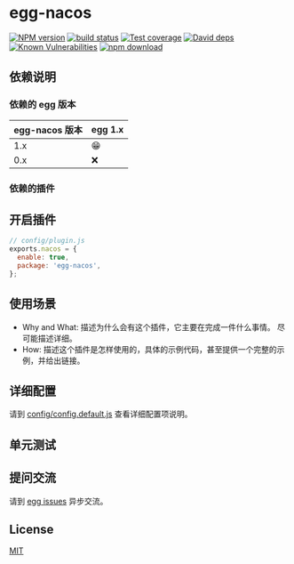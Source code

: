 # egg-nacos

[![NPM version][npm-image]][npm-url]
[![build status][travis-image]][travis-url]
[![Test coverage][codecov-image]][codecov-url]
[![David deps][david-image]][david-url]
[![Known Vulnerabilities][snyk-image]][snyk-url]
[![npm download][download-image]][download-url]

[npm-image]: https://img.shields.io/npm/v/egg-nacos.svg?style=flat-square
[npm-url]: https://npmjs.org/package/egg-nacos
[travis-image]: https://img.shields.io/travis/eggjs/egg-nacos.svg?style=flat-square
[travis-url]: https://travis-ci.org/eggjs/egg-nacos
[codecov-image]: https://img.shields.io/codecov/c/github/eggjs/egg-nacos.svg?style=flat-square
[codecov-url]: https://codecov.io/github/eggjs/egg-nacos?branch=master
[david-image]: https://img.shields.io/david/eggjs/egg-nacos.svg?style=flat-square
[david-url]: https://david-dm.org/eggjs/egg-nacos
[snyk-image]: https://snyk.io/test/npm/egg-nacos/badge.svg?style=flat-square
[snyk-url]: https://snyk.io/test/npm/egg-nacos
[download-image]: https://img.shields.io/npm/dm/egg-nacos.svg?style=flat-square
[download-url]: https://npmjs.org/package/egg-nacos

<!--
Description here.
-->

## 依赖说明

### 依赖的 egg 版本

egg-nacos 版本 | egg 1.x
--- | ---
1.x | 😁
0.x | ❌

### 依赖的插件
<!--

如果有依赖其它插件，请在这里特别说明。如

- security
- multipart

-->

## 开启插件

```js
// config/plugin.js
exports.nacos = {
  enable: true,
  package: 'egg-nacos',
};
```

## 使用场景

- Why and What: 描述为什么会有这个插件，它主要在完成一件什么事情。
尽可能描述详细。
- How: 描述这个插件是怎样使用的，具体的示例代码，甚至提供一个完整的示例，并给出链接。

## 详细配置

请到 [config/config.default.js](config/config.default.js) 查看详细配置项说明。

## 单元测试

<!-- 描述如何在单元测试中使用此插件，例如 schedule 如何触发。无则省略。-->

## 提问交流

请到 [egg issues](https://github.com/eggjs/egg/issues) 异步交流。

## License

[MIT](LICENSE)
